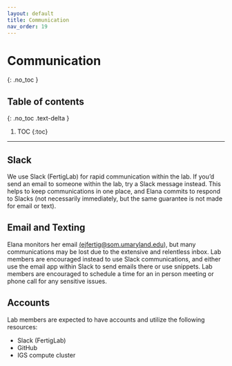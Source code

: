 ```yaml
---
layout: default
title: Communication
nav_order: 19
---
```


# Communication
{: .no_toc }

## Table of contents
{: .no_toc .text-delta }

1. TOC
{:toc}

---


## Slack

We use Slack (FertigLab) for rapid communication within the lab. If you’d send an email to someone within the lab, try a Slack message instead. This helps to keep communications in one place, and Elana commits to respond to Slacks (not necessarily immediately, but the same guarantee is not made for email or text). 

## Email and Texting

Elana monitors her email <a href = "mailto:ejfertig@som.umaryland.edu">(ejfertig@som.umaryland.edu)</a>, but many communications may be lost due to the extensive and relentless inbox. Lab members are encouraged instead to use Slack communications, and either use the email app within Slack to send emails there or use snippets. Lab members are encouraged to schedule a time for an in person meeting or phone call for any sensitive issues.

## Accounts

Lab members are expected to have accounts and utilize the following resources: 

- Slack (FertigLab)
- GitHub
- IGS compute cluster

<!-- just_the_docs:
  # Define which collections are used in just-the-docs
  collections:
    # Reference the "tests" collection
    tests:
      # Give the collection a name
      name: Tests
      # Exclude the collection from the navigation
      # Supports true or false (default)
      # nav_exclude: true
      # Fold the collection in the navigation
      # Supports true or false (default)
      # nav_fold: true  # note: this option is new in v0.4
      # Exclude the collection from the search
      # Supports true or false (default)
      # search_exclude: true -->
